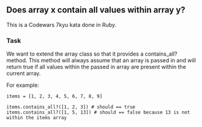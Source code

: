 ## Does array x contain all values within array y?

This is a Codewars 7kyu kata done in Ruby.

### Task

We want to extend the array class so that it provides a contains_all? method. This method will always assume that an array is passed in and will return true if all values within the passed in array are present within the current array.

For example:

```text
items = [1, 2, 3, 4, 5, 6, 7, 8, 9]

items.contains_all?([1, 2, 3]) # should == true
items.contains_all?([1, 5, 13]) # should == false because 13 is not within the items array
```
